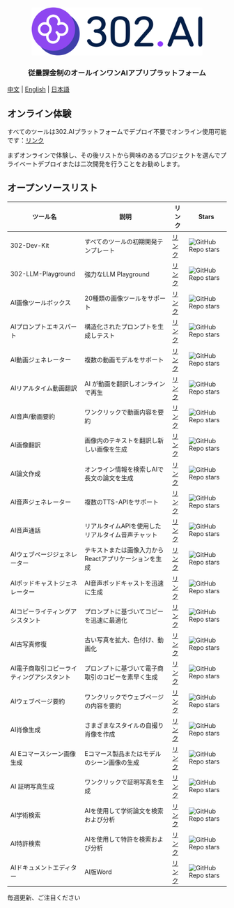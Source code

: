 <h3 align="center">
  <a href="https://302.ai"><img
    src="https://raw.githubusercontent.com/302ai/.github/refs/heads/main/302AI.png"
    height="110"
  /></a>
</h3>

<h3 align="center">
  <p>従量課金制のオールインワンAIアプリプラットフォーム</p>
</h3>

[中文](README_zh.md) | [English](README.md) | [日本語](README_ja.md)

## オンライン体験
すべてのツールは302.AIプラットフォームでデプロイ不要でオンライン使用可能です：[リンク](https://302.ai/tools/)

まずオンラインで体験し、その後リストから興味のあるプロジェクトを選んでプライベートデプロイまたは二次開発を行うことをお勧めします。

## オープンソースリスト

| ツール名 | 説明 | リンク | Stars |
|----------|------|--------|-------|
| 302-Dev-Kit | すべてのツールの初期開発テンプレート | [リンク](https://github.com/302ai/302-Dev-Kit) | ![GitHub Repo stars](https://img.shields.io/github/stars/302ai/302-Dev-Kit?style=social) |
| 302-LLM-Playground | 強力なLLM Playground | [リンク](https://github.com/302ai/302_llm_playground) | ![GitHub Repo stars](https://img.shields.io/github/stars/302ai/302_llm_playground?style=social) |
| AI画像ツールボックス | 20種類の画像ツールをサポート | [リンク](https://github.com/302ai/302_image_toolbox) | ![GitHub Repo stars](https://img.shields.io/github/stars/302ai/302_image_toolbox?style=social) |
| AIプロンプトエキスパート | 構造化されたプロンプトを生成しテスト | [リンク](https://github.com/302ai/302_prompt_generator) | ![GitHub Repo stars](https://img.shields.io/github/stars/302ai/302_prompt_generator?style=social) |
| AI動画ジェネレーター | 複数の動画モデルをサポート | [リンク](https://github.com/302ai/302_video_generator) | ![GitHub Repo stars](https://img.shields.io/github/stars/302ai/302_video_generator?style=social) |
| AIリアルタイム動画翻訳 | AI が動画を翻訳しオンラインで再生 | [リンク](https://github.com/302ai/302_video_translation) | ![GitHub Repo stars](https://img.shields.io/github/stars/302ai/302_video_translation?style=social) |
| AI音声/動画要約 | ワンクリックで動画内容を要約 | [リンク](https://github.com/302ai/302_video_summary) | ![GitHub Repo stars](https://img.shields.io/github/stars/302ai/302_video_summary?style=social) |
| AI画像翻訳 | 画像内のテキストを翻訳し新しい画像を生成 | [リンク](https://github.com/302ai/302_image_translation) | ![GitHub Repo stars](https://img.shields.io/github/stars/302ai/302_image_translation?style=social) |
| AI論文作成 | オンライン情報を検索しAIで長文の論文を生成 | [リンク](https://github.com/302ai/302_paper_writting) | ![GitHub Repo stars](https://img.shields.io/github/stars/302ai/302_paper_writting?style=social) |
| AI音声ジェネレーター | 複数のTTS-APIをサポート | [リンク](https://github.com/302ai/302_tts) | ![GitHub Repo stars](https://img.shields.io/github/stars/302ai/302_tts?style=social) |
| AI音声通話 | リアルタイムAPIを使用したリアルタイム音声チャット | [リンク](https://github.com/302ai/302_voice_call) | ![GitHub Repo stars](https://img.shields.io/github/stars/302ai/302_voice_call?style=social) |
| AIウェブページジェネレーター | テキストまたは画像入力からReactアプリケーションを生成 | [リンク](https://github.com/302ai/302_coder_generator) | ![GitHub Repo stars](https://img.shields.io/github/stars/302ai/302_coder_generator?style=social) |
| AIポッドキャストジェネレーター | AI音声ポッドキャストを迅速に生成 | [リンク](https://github.com/302ai/302_podcast_generator) | ![GitHub Repo stars](https://img.shields.io/github/stars/302ai/302_podcast_generator?style=social) |
| AIコピーライティングアシスタント | プロンプトに基づいてコピーを迅速に最適化 | [リンク](https://github.com/302ai/302_copywriting_assistant) | ![GitHub Repo stars](https://img.shields.io/github/stars/302ai/302_copywriting_assistant?style=social) |
| AI古写真修復 | 古い写真を拡大、色付け、動画化 | [リンク](https://github.com/302ai/302_photo_restore) | ![GitHub Repo stars](https://img.shields.io/github/stars/302ai/302_photo_restore?style=social) |
| AI電子商取引コピーライティングアシスタント | プロンプトに基づいて電子商取引のコピーを素早く生成 | [リンク](https://github.com/302ai/302_e_commerce_copywriting_assistant) | ![GitHub Repo stars](https://img.shields.io/github/stars/302ai/302_e_commerce_copywriting_assistant?style=social) |
| AIウェブページ要約 | ワンクリックでウェブページの内容を要約 | [リンク](https://github.com/302ai/302_webpage_summary) | ![GitHub Repo stars](https://img.shields.io/github/stars/302ai/302_webpage_summary?style=social) |
| AI肖像生成 | さまざまなスタイルの自撮り肖像を作成 | [リンク](https://github.com/302ai/302_avatar_maker) | ![GitHub Repo stars](https://img.shields.io/github/stars/302ai/302_avatar_maker?style=social) |
| AI Eコマースシーン画像生成 | Eコマース製品またはモデルのシーン画像の生成 | [リンク](https://github.com/302ai/302_ecom_image_generator) | ![GitHub Repo stars](https://img.shields.io/github/stars/302ai/302_ecom_image_generator?style=social) |
| AI 証明写真生成 | ワンクリックで証明写真を生成 | [リンク](https://github.com/302ai/302_id_photo_generation) | ![GitHub Repo stars](https://img.shields.io/github/stars/302ai/302_id_photo_generation?style=social) |
| AI学術検索 | AIを使用して学術論文を検索および分析 | [リンク](https://github.com/302ai/302_academic_thesis_search) | ![GitHub Repo stars](https://img.shields.io/github/stars/302ai/302_academic_thesis_search?style=social) |
| AI特許検索 | AIを使用して特許を検索および分析 | [リンク](https://github.com/302ai/302_patent_search) | ![GitHub Repo stars](https://img.shields.io/github/stars/302ai/302_patent_search?style=social) |
| AIドキュメントエディター | AI版Word | [リンク](https://github.com/302ai/302_document_editor) | ![GitHub Repo stars](https://img.shields.io/github/stars/302ai/302_document_editor?style=social) |



毎週更新、ご注目ください
